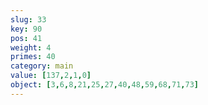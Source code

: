 ```yaml
---
slug: 33
key: 90
pos: 41
weight: 4
primes: 40
category: main
value: [137,2,1,0]
object: [3,6,8,21,25,27,40,48,59,68,71,73]
---
```

